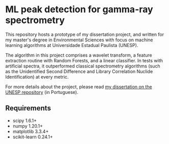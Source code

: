# ML peak detection for gamma-ray spectrometry

This repository hosts a prototype of my dissertation project, and written for my master's degree in Environmental Sciences with focus on machine learning algorithms at Universidade Estadual Paulista (UNESP).

The algorithm in this project comprises a wavelet transform, a feature extraction routine with Random Forests, and a linear classifier. In tests with artificial spectra, it outperformed classical spectrometry algorithms (such as the Unidentified Second Difference and Library Correlation Nuclide Identification) at every metric.

For more details about the project, please read [my dissertation on the UNESP repository](https://repositorio.unesp.br/handle/11449/148825) (in Portuguese).

## Requirements

- scipy 1.6.1+
- numpy 1.20.1+
- matplotlib 3.3.4+
- scikit-learn 0.24.1+
